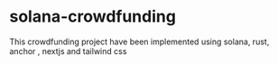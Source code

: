 # solana-crowdfunding
This crowdfunding project have been implemented using solana, rust, anchor , nextjs and tailwind css
